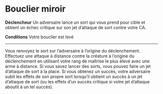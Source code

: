 # Bouclier miroir

<p><strong>Déclencheur</strong> Un adversaire lance un sort qui vous prend pour cible et obtient un échec critique sur son jet d’attaque de sort contre votre CA.</p>
<p><strong>Conditions</strong> Votre bouclier est levé</p>
<hr>
<p>Vous renvoyez le sort sur l’adversaire à l’origine du déclenchement. Effectuez une attaque à distance contre la créature à l’origine du déclenchement en utilisant votre rang de maîtrise le plus élevé avec une arme à distance. Si vous savez lancer des sorts, vous pouvez faire un jet d’attaque de sort à la place. Si vous obtenez un succès, votre adversaire subit les effets de son propre sort lorsqu’il obtient un succès à un jet d’attaque de sort (ou les effets d’un succès critique si votre jet d’attaque aboutit à un tel succès).</p>